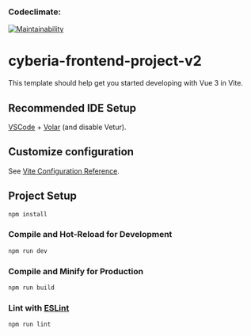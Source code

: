 ### Codeclimate:

[![Maintainability](https://api.codeclimate.com/v1/badges/7c8b489d0debf2fa2995/maintainability)](https://codeclimate.com/github/Nikolos-S/cyberia-frontend-project-v2/maintainability)

# cyberia-frontend-project-v2

This template should help get you started developing with Vue 3 in Vite.

## Recommended IDE Setup

[VSCode](https://code.visualstudio.com/) + [Volar](https://marketplace.visualstudio.com/items?itemName=Vue.volar) (and disable Vetur).

## Customize configuration

See [Vite Configuration Reference](https://vitejs.dev/config/).

## Project Setup

```sh
npm install
```

### Compile and Hot-Reload for Development

```sh
npm run dev
```

### Compile and Minify for Production

```sh
npm run build
```

### Lint with [ESLint](https://eslint.org/)

```sh
npm run lint
```
